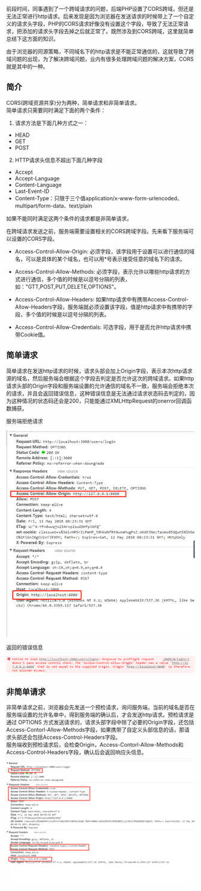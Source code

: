 前段时间，同事遇到了一个跨域请求的问题，后端PHP设置了CORS跨域，但还是无法正常进行http请求。后来发现是因为浏览器在发送请求的时候带上了一个自定义的请求头字段，PHP的CORS请求好像没有设置这个字段，导致了无法正常请求，把添加的请求头字段去掉之后就正常了。既然涉及到CORS跨域，这里就简单总结下这方面的知识。

由于浏览器的同源策略，不同域名下的http请求是不能正常通信的，这就导致了跨域问题的出现，为了解决跨域问题，业内有很多处理跨域问题的解决方案，CORS就是其中的一种。

## 简介

CORS(跨域资源共享)分为两种，简单请求和非简单请求。    
简单请求只需要同时满足下面的两个条件：

1. 请求方法是下面几种方式之一：
* HEAD  
* GET    
* POST

2. HTTP请求头信息不超出下面几种字段
* Accept 
* Accept-Language   
* Content-Language  
* Last-Event-ID 
* Content-Type：只限于三个值application/x-www-form-urlencoded、multipart/form-data、text/plain

如果不能同时满足这两个条件的请求都是非简单请求。

在跨域请求发送之前，服务端需要设置相关的CORS跨域字段。先来看下服务端可以设置的CORS字段。

* Access-Control-Allow-Origin: 必须字段，该字段用于设置可以进行通信的域名，可以是具体的某个域名，也可以用*号表示接受任意的域名下的请求。

* Access-Control-Allow-Methods: 必须字段，表示允许以哪些http请求的方式进行通信，多个值的时候是以逗号分隔的列表，如："GTT,POST,PUT,DELETE,OPTIONS"。

* Access-Control-Allow-Headers: 如果http请求中有携带Access-Control-Allow-Headers字段，服务端就必须设置该字段，值是http请求中有携带的字段，多个值的时候是以逗号分隔的列表。

* Access-Control-Allow-Credentials: 可选字段，用于是否允许http请求中携带Cookie值。

## 简单请求

简单请求在发送http请求的时候，请求头部会加上Origin字段，表示本次http请求源的域名，然后服务端会根据这个字段去判定是否允许这次的跨域请求。如果http请求头部的Origin字段和服务端设置的允许通信的域名不一致，服务端会拒绝本次的请求，并且会返回错误信息，这种错误信息是无法通过请求状态码去判定的，因为这种情况的状态码还会是200，只能能通过XMLHttpRequest的onerror回调函数捕获。

服务端拒绝请求

![服务端拒绝请求](../assets/微信截图_20180511172305.png)

返回的错误信息

![返回的错误信息](../assets/微信截图_20180511172738.png)


## 非简单请求

非简单请求之前，浏览器会先发送一个预检请求，询问服务端，当前的域名是否在服务端设置的允许名单中，得到服务端的确认后，才会发送http请求。预检请求是通过 OPTIONS 方式发送请求的，请求头部字段中除了必要的Origin字段，还包括Access-Contorl-Allow-Methods字段，如果携带了自定义头部信息的话，那请求头部还会包括Access-Control-Headers字段。   
服务端收到预检请求后，会检查Origin，Access-Contorl-Allow-Methods和Access-Control-Headers字段，确认后会返回响应头信息。

![预检请求](../assets/微信截图_20180511175700.png)





